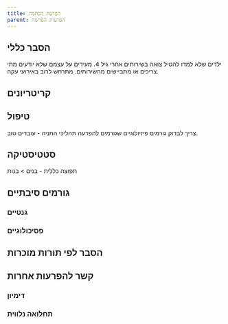 ```yaml
---
title: הפרעת הכתמה
parent: הפרעות הפרשה
---
```


## הסבר כללי 
ילדים שלא למדו להטיל צואה בשירותים אחרי גיל 4.
מעידים על עצמם שלא יודעים מתי צריכים או מתביישים מהשירותים.
מתרחש לרוב באירועי עקה.
## קריטריונים

## טיפול
צריך לבדוק גורמים פיזיולוגיים שגורמים להפרעה
תהליכי התניה - עובדים טוב.

## סטטיסטיקה
תפוצה כללית - 
בנים > בנות
## גורמים סיבתיים
### גנטיים
### פסיכולוגיים

## הסבר לפי תורות מוכרות


## קשר להפרעות אחרות

### דימיון
### תחלואה נלווית




<script src="https://utteranc.es/client.js"
        repo="AdiShamir/AdiShamir.github.io"
        issue-term="pathname"
        label="comment"
        theme="github-dark"
        crossorigin="anonymous"
        async>
</script>
